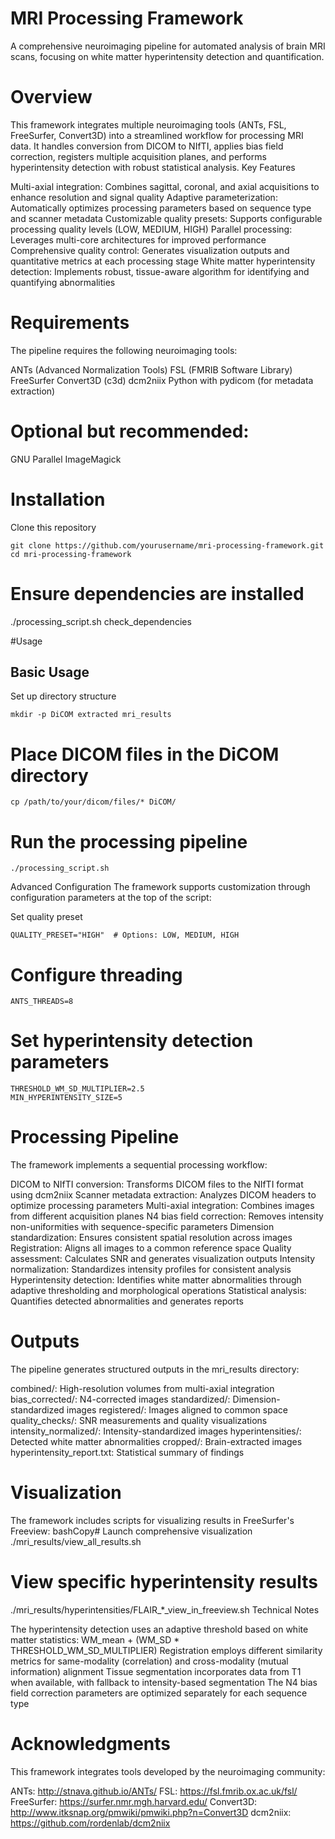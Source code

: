 # MRI Processing Framework
A comprehensive neuroimaging pipeline for automated analysis of brain MRI scans, focusing on white matter hyperintensity detection and quantification.

# Overview
This framework integrates multiple neuroimaging tools (ANTs, FSL, FreeSurfer, Convert3D) into a streamlined workflow for processing MRI data. It handles conversion from DICOM to NIfTI, applies bias field correction, registers multiple acquisition planes, and performs hyperintensity detection with robust statistical analysis.
Key Features

Multi-axial integration: Combines sagittal, coronal, and axial acquisitions to enhance resolution and signal quality
Adaptive parameterization: Automatically optimizes processing parameters based on sequence type and scanner metadata
Customizable quality presets: Supports configurable processing quality levels (LOW, MEDIUM, HIGH)
Parallel processing: Leverages multi-core architectures for improved performance
Comprehensive quality control: Generates visualization outputs and quantitative metrics at each processing stage
White matter hyperintensity detection: Implements robust, tissue-aware algorithm for identifying and quantifying abnormalities

# Requirements
The pipeline requires the following neuroimaging tools:

ANTs (Advanced Normalization Tools)
FSL (FMRIB Software Library)
FreeSurfer
Convert3D (c3d)
dcm2niix
Python with pydicom (for metadata extraction)

# Optional but recommended:

GNU Parallel
ImageMagick

# Installation
Clone this repository
```
git clone https://github.com/yourusername/mri-processing-framework.git
cd mri-processing-framework
```
# Ensure dependencies are installed
./processing_script.sh check_dependencies

#Usage

## Basic Usage

Set up directory structure

```
mkdir -p DiCOM extracted mri_results
```
# Place DICOM files in the DiCOM directory
```
cp /path/to/your/dicom/files/* DiCOM/
```
# Run the processing pipeline
```
./processing_script.sh
```

Advanced Configuration
The framework supports customization through configuration parameters at the top of the script:

Set quality preset
```
QUALITY_PRESET="HIGH"  # Options: LOW, MEDIUM, HIGH
```

# Configure threading
```
ANTS_THREADS=8
```
# Set hyperintensity detection parameters
```
THRESHOLD_WM_SD_MULTIPLIER=2.5
MIN_HYPERINTENSITY_SIZE=5
```

# Processing Pipeline
The framework implements a sequential processing workflow:

DICOM to NIfTI conversion: Transforms DICOM files to the NIfTI format using dcm2niix
Scanner metadata extraction: Analyzes DICOM headers to optimize processing parameters
Multi-axial integration: Combines images from different acquisition planes
N4 bias field correction: Removes intensity non-uniformities with sequence-specific parameters
Dimension standardization: Ensures consistent spatial resolution across images
Registration: Aligns all images to a common reference space
Quality assessment: Calculates SNR and generates visualization outputs
Intensity normalization: Standardizes intensity profiles for consistent analysis
Hyperintensity detection: Identifies white matter abnormalities through adaptive thresholding and morphological operations
Statistical analysis: Quantifies detected abnormalities and generates reports

# Outputs
The pipeline generates structured outputs in the mri_results directory:

combined/: High-resolution volumes from multi-axial integration
bias_corrected/: N4-corrected images
standardized/: Dimension-standardized images
registered/: Images aligned to common space
quality_checks/: SNR measurements and quality visualizations
intensity_normalized/: Intensity-standardized images
hyperintensities/: Detected white matter abnormalities
cropped/: Brain-extracted images
hyperintensity_report.txt: Statistical summary of findings

# Visualization
The framework includes scripts for visualizing results in FreeSurfer's Freeview:
bashCopy# Launch comprehensive visualization
./mri_results/view_all_results.sh

# View specific hyperintensity results
./mri_results/hyperintensities/FLAIR_*_view_in_freeview.sh
Technical Notes

The hyperintensity detection uses an adaptive threshold based on white matter statistics: WM_mean + (WM_SD * THRESHOLD_WM_SD_MULTIPLIER)
Registration employs different similarity metrics for same-modality (correlation) and cross-modality (mutual information) alignment
Tissue segmentation incorporates data from T1 when available, with fallback to intensity-based segmentation
The N4 bias field correction parameters are optimized separately for each sequence type

# Acknowledgments
This framework integrates tools developed by the neuroimaging community:

ANTs: http://stnava.github.io/ANTs/
FSL: https://fsl.fmrib.ox.ac.uk/fsl/
FreeSurfer: https://surfer.nmr.mgh.harvard.edu/
Convert3D: http://www.itksnap.org/pmwiki/pmwiki.php?n=Convert3D
dcm2niix: https://github.com/rordenlab/dcm2niix

